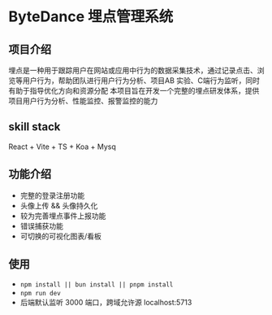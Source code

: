 # ByteDance 埋点管理系统

## 项目介绍
埋点是一种用于跟踪用户在网站或应用中行为的数据采集技术，通过记录点击、浏览等用户行为，帮助团队进行用户行为分析、项目AB 实验、C端行为监听，同时有助于指导优化方向和资源分配
本项目旨在开发一个完整的埋点研发体系，提供项目用户行为分析、性能监控、报警监控的能力

## skill stack
React + Vite + TS + Koa + Mysq

## 功能介绍
* 完整的登录注册功能
* 头像上传 && 头像持久化
* 较为完善埋点事件上报功能
* 错误捕获功能
* 可切换的可视化图表/看板

## 使用
* `npm install || bun install || pnpm install`
* `npm run dev`
* 后端默认监听 3000 端口，跨域允许源 localhost:5713






